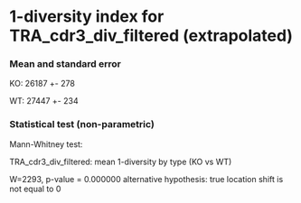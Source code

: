 


# 1-diversity index for TRA_cdr3_div_filtered (extrapolated)

### Mean and standard error

KO: 26187 +- 278

WT: 27447 +- 234

### Statistical test (non-parametric)

Mann-Whitney test:

 TRA_cdr3_div_filtered: mean 1-diversity by type (KO vs WT)

W=2293, p-value = 0.000000
alternative hypothesis: true location shift is not equal to 0


